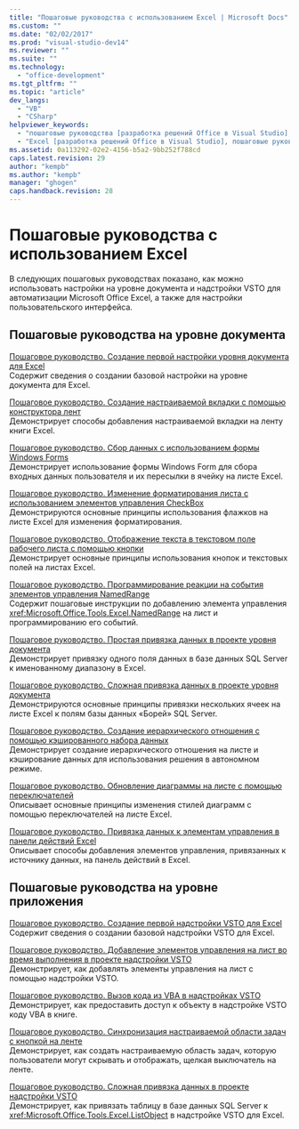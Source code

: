 ```yaml
---
title: "Пошаговые руководства с использованием Excel | Microsoft Docs"
ms.custom: ""
ms.date: "02/02/2017"
ms.prod: "visual-studio-dev14"
ms.reviewer: ""
ms.suite: ""
ms.technology: 
  - "office-development"
ms.tgt_pltfrm: ""
ms.topic: "article"
dev_langs: 
  - "VB"
  - "CSharp"
helpviewer_keywords: 
  - "пошаговые руководства [разработка решений Office в Visual Studio], Excel"
  - "Excel [разработка решений Office в Visual Studio], пошаговые руководства"
ms.assetid: 0a113292-02e2-4156-b5a2-9bb252f788cd
caps.latest.revision: 29
author: "kempb"
ms.author: "kempb"
manager: "ghogen"
caps.handback.revision: 28
---
```

# Пошаговые руководства с использованием Excel
  В следующих пошаговых руководствах показано, как можно использовать настройки на уровне документа и надстройки VSTO для автоматизации Microsoft Office Excel, а также для настройки пользовательского интерфейса.  
  
## Пошаговые руководства на уровне документа  
 [Пошаговое руководство. Создание первой настройки уровня документа для Excel](../vsto/walkthrough-creating-your-first-document-level-customization-for-excel.md)  
 Содержит сведения о создании базовой настройки на уровне документа для Excel.  
  
 [Пошаговое руководство. Создание настраиваемой вкладки с помощью конструктора лент](../vsto/walkthrough-creating-a-custom-tab-by-using-the-ribbon-designer.md)  
 Демонстрирует способы добавления настраиваемой вкладки на ленту книги Excel.  
  
 [Пошаговое руководство. Сбор данных с использованием формы Windows Forms](../vsto/walkthrough-collecting-data-using-a-windows-form.md)  
 Демонстрирует использование формы Windows Form для сбора входных данных пользователя и их пересылки в ячейку на листе Excel.  
  
 [Пошаговое руководство. Изменение форматирования листа с использованием элементов управления CheckBox](../vsto/walkthrough-changing-worksheet-formatting-using-checkbox-controls.md)  
 Демонстрируются основные принципы использования флажков на листе Excel для изменения форматирования.  
  
 [Пошаговое руководство. Отображение текста в текстовом поле рабочего листа с помощью кнопки](../vsto/walkthrough-displaying-text-in-a-text-box-in-a-worksheet-using-a-button.md)  
 Демонстрирует основные принципы использования кнопок и текстовых полей на листах Excel.  
  
 [Пошаговое руководство. Программирование реакции на события элементов управления NamedRange](../vsto/walkthrough-programming-against-events-of-a-namedrange-control.md)  
 Содержит пошаговые инструкции по добавлению элемента управления <xref:Microsoft.Office.Tools.Excel.NamedRange> на лист и программированию его событий.  
  
 [Пошаговое руководство. Простая привязка данных в проекте уровня документа](../vsto/walkthrough-simple-data-binding-in-a-document-level-project.md)  
 Демонстрирует привязку одного поля данных в базе данных SQL Server к именованному диапазону в Excel.  
  
 [Пошаговое руководство. Сложная привязка данных в проекте уровня документа](../vsto/walkthrough-complex-data-binding-in-a-document-level-project.md)  
 Демонстрируются основные принципы привязки нескольких ячеек на листе Excel к полям базы данных «Борей» SQL Server.  
  
 [Пошаговое руководство. Создание иерархического отношения с помощью кэшированного набора данных](../vsto/walkthrough-creating-a-master-detail-relation-using-a-cached-dataset.md)  
 Демонстрирует создание иерархического отношения на листе и кэширование данных для использования решения в автономном режиме.  
  
 [Пошаговое руководство. Обновление диаграммы на листе с помощью переключателей](../vsto/walkthrough-updating-a-chart-in-a-worksheet-using-radio-buttons.md)  
 Описывает основные принципы изменения стилей диаграмм с помощью переключателей на листе Excel.  
  
 [Пошаговое руководство. Привязка данных к элементам управления в панели действий Excel](../vsto/walkthrough-binding-data-to-controls-on-an-excel-actions-pane.md)  
 Описывает способы добавления элементов управления, привязанных к источнику данных, на панель действий в Excel.  
  
## Пошаговые руководства на уровне приложения  
 [Пошаговое руководство. Создание первой надстройки VSTO для Excel](../vsto/walkthrough-creating-your-first-vsto-add-in-for-excel.md)  
 Содержит сведения о создании базовой надстройки VSTO для Excel.  
  
 [Пошаговое руководство. Добавление элементов управления на лист во время выполнения в проекте надстройки VSTO](../vsto/walkthrough-adding-controls-to-a-worksheet-at-run-time-in-vsto-add-in-project.md)  
 Демонстрирует, как добавлять элементы управления на лист с помощью надстройки VSTO.  
  
 [Пошаговое руководство. Вызов кода из VBA в надстройках VSTO](../vsto/walkthrough-calling-code-in-a-vsto-add-in-from-vba.md)  
 Демонстрирует, как предоставить доступ к объекту в надстройке VSTO коду VBA в книге.  
  
 [Пошаговое руководство. Синхронизация настраиваемой области задач с кнопкой на ленте](../vsto/walkthrough-synchronizing-a-custom-task-pane-with-a-ribbon-button.md)  
 Демонстрирует, как создать настраиваемую область задач, которую пользователи могут скрывать и отображать, щелкая выключатель на ленте.  
  
 [Пошаговое руководство. Сложная привязка данных в проекте надстройки VSTO](../vsto/walkthrough-complex-data-binding-in-vsto-add-in-project.md)  
 Демонстрирует, как привязать таблицу в базе данных SQL Server к <xref:Microsoft.Office.Tools.Excel.ListObject> в надстройке VSTO для Excel.  
  
  